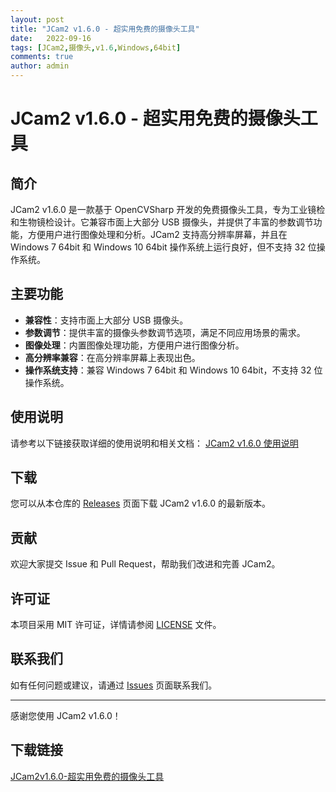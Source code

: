```yaml
---
layout: post
title: "JCam2 v1.6.0 - 超实用免费的摄像头工具"
date:   2022-09-16
tags: [JCam2,摄像头,v1.6,Windows,64bit]
comments: true
author: admin
---
```

# JCam2 v1.6.0 - 超实用免费的摄像头工具

## 简介
JCam2 v1.6.0 是一款基于 OpenCVSharp 开发的免费摄像头工具，专为工业镜检和生物镜检设计。它兼容市面上大部分 USB 摄像头，并提供了丰富的参数调节功能，方便用户进行图像处理和分析。JCam2 支持高分辨率屏幕，并且在 Windows 7 64bit 和 Windows 10 64bit 操作系统上运行良好，但不支持 32 位操作系统。

## 主要功能
- **兼容性**：支持市面上大部分 USB 摄像头。
- **参数调节**：提供丰富的摄像头参数调节选项，满足不同应用场景的需求。
- **图像处理**：内置图像处理功能，方便用户进行图像分析。
- **高分辨率兼容**：在高分辨率屏幕上表现出色。
- **操作系统支持**：兼容 Windows 7 64bit 和 Windows 10 64bit，不支持 32 位操作系统。

## 使用说明
请参考以下链接获取详细的使用说明和相关文档：
[JCam2 v1.6.0 使用说明](https://blog.csdn.net/jamie_chu/article/details/111914032)

## 下载
您可以从本仓库的 [Releases](https://github.com/your-repo/releases) 页面下载 JCam2 v1.6.0 的最新版本。

## 贡献
欢迎大家提交 Issue 和 Pull Request，帮助我们改进和完善 JCam2。

## 许可证
本项目采用 MIT 许可证，详情请参阅 [LICENSE](LICENSE) 文件。

## 联系我们
如有任何问题或建议，请通过 [Issues](https://github.com/your-repo/issues) 页面联系我们。

---

感谢您使用 JCam2 v1.6.0！

## 下载链接

[JCam2v1.6.0-超实用免费的摄像头工具](https://pan.quark.cn/s/756c1644e782)